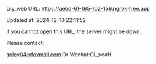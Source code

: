 Lily_web URL: https://ae6d-61-165-102-156.ngrok-free.app

Updated at: 2024-12-10 22:11:52

If you cannot open this URL, the server might be down.

Please contact: 

goley04@foxmail.com Or Wechat:GL_yeaH
